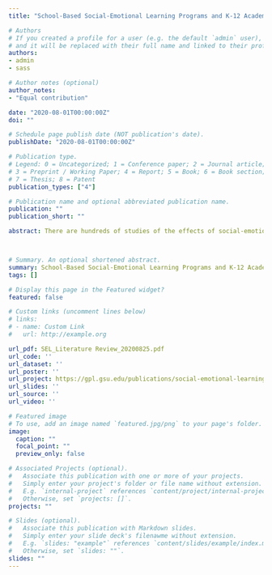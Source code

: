 ```yaml
---
title: "School-Based Social-Emotional Learning Programs and K-12 Academic Achievement"

# Authors
# If you created a profile for a user (e.g. the default `admin` user), write the username (folder name) here 
# and it will be replaced with their full name and linked to their profile.
authors:
- admin
- sass

# Author notes (optional)
author_notes:
- "Equal contribution"

date: "2020-08-01T00:00:00Z"
doi: ""

# Schedule page publish date (NOT publication's date).
publishDate: "2020-08-01T00:00:00Z"

# Publication type.
# Legend: 0 = Uncategorized; 1 = Conference paper; 2 = Journal article;
# 3 = Preprint / Working Paper; 4 = Report; 5 = Book; 6 = Book section;
# 7 = Thesis; 8 = Patent
publication_types: ["4"]

# Publication name and optional abbreviated publication name.
publication: ""
publication_short: ""

abstract: There are hundreds of studies of the effects of social-emotional learning (SEL) programs, but only a small fraction of them provide causal evidence on the impacts of school-based “universal” (non- targeted) programs on student achievement.The most reliable studies of universal school-based SEL programs—those employing randomized controlled trials and large samples of students—showed positive effects of SEL on student achievement, on average, but there is substantial variation in the estimated impacts across studies. On average, SEL programs implemented in elementary schools tended to be more effective than those employed in secondary schools. However, impacts do not appear to vary consistently with the intensity of program delivery or with the economic status of the students a school serves. There are a variety of popular SEL programs, but the evidence base on the effects of any particular program on student outcomes is thin. The most frequently studied programs tend to garner mixed results.



# Summary. An optional shortened abstract.
summary: School-Based Social-Emotional Learning Programs and K-12 Academic Achievement.
tags: []

# Display this page in the Featured widget?
featured: false

# Custom links (uncomment lines below)
# links:
# - name: Custom Link
#   url: http://example.org

url_pdf: SEL_Literature Review_20200825.pdf
url_code: ''
url_dataset: ''
url_poster: ''
url_project: https://gpl.gsu.edu/publications/social-emotional-learning/
url_slides: ''
url_source: ''
url_video: ''

# Featured image
# To use, add an image named `featured.jpg/png` to your page's folder. 
image:
  caption: ""
  focal_point: ""
  preview_only: false

# Associated Projects (optional).
#   Associate this publication with one or more of your projects.
#   Simply enter your project's folder or file name without extension.
#   E.g. `internal-project` references `content/project/internal-project/index.md`.
#   Otherwise, set `projects: []`.
projects: ""

# Slides (optional).
#   Associate this publication with Markdown slides.
#   Simply enter your slide deck's filenawme without extension.
#   E.g. `slides: "example"` references `content/slides/example/index.md`.
#   Otherwise, set `slides: ""`.
slides: ""
---
```




